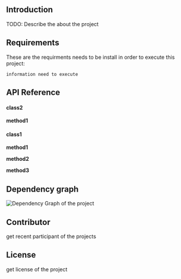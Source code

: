 ## Introduction
TODO: Describe the about the project 


## Requirements
These are the requirments needs to be install in order to execute this project: 

```information need to execute```


## API Reference
#### class2

  **method1**


#### class1

  **method1**

  **method2**

  **method3**




## Dependency graph
![Dependency Graph of the project]('image/example1_graph.png')


## Contributor
get recent participant of the projects


## License
get license of the project


